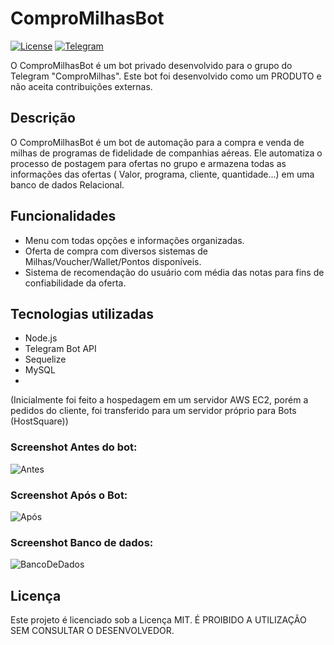 # ComproMilhasBot

[![License](https://img.shields.io/badge/License-MIT-blue.svg)](https://opensource.org/licenses/MIT)
[![Telegram](https://img.shields.io/badge/Telegram-ComproMilhas-blue.svg)](https://t.me/ComproMilhas)

O ComproMilhasBot é um bot privado desenvolvido para o grupo do Telegram "ComproMilhas". Este bot foi desenvolvido como um PRODUTO e não aceita contribuições externas.

## Descrição

O ComproMilhasBot é um bot de automação para a compra e venda de milhas de programas de fidelidade de companhias aéreas. Ele automatiza o processo de postagem para ofertas no grupo e armazena todas as informações das ofertas ( Valor, programa, cliente, quantidade...) em uma banco de dados Relacional.

## Funcionalidades

- Menu com todas opções e informações organizadas.
- Oferta de compra com diversos sistemas de Milhas/Voucher/Wallet/Pontos disponíveis.
- Sistema de recomendação do usuário com média das notas para fins de confiabilidade da oferta.

## Tecnologias utilizadas

- Node.js
- Telegram Bot API
- Sequelize
- MySQL
- 
(Inicialmente foi feito a hospedagem em um servidor AWS EC2, porém a pedidos do cliente, foi transferido para um servidor próprio para Bots (HostSquare))

### Screenshot Antes do bot:
![Antes](https://i.imgur.com/BdWi9g5.png)

### Screenshot Após o Bot:

![Após](https://i.imgur.com/Za1q0Q6.png)

### Screenshot Banco de dados:

![BancoDeDados](https://i.imgur.com/kmfPo44.png)

## Licença

Este projeto é licenciado sob a Licença MIT. É PROIBIDO A UTILIZAÇÃO SEM CONSULTAR O DESENVOLVEDOR.
